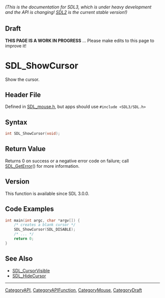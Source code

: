 ###### (This is the documentation for SDL3, which is under heavy development and the API is changing! [SDL2](https://wiki.libsdl.org/SDL2/) is the current stable version!)

## Draft

**THIS PAGE IS A WORK IN PROGRESS** ... Please make edits to this page to improve it!
# SDL_ShowCursor

Show the cursor.

## Header File

Defined in [SDL_mouse.h](https://github.com/libsdl-org/SDL/blob/main/include/SDL3/SDL_mouse.h), but apps should use `#include <SDL3/SDL.h>`

## Syntax

```c
int SDL_ShowCursor(void);

```

## Return Value

Returns 0 on success or a negative error code on failure; call
[SDL_GetError](SDL_GetError)() for more information.

## Version

This function is available since SDL 3.0.0.

## Code Examples

```c++
int main(int argc, char *argv[]) {
    /* creates a blank cursor */
    SDL_ShowCursor(SDL_DISABLE);
    /* ... */
    return 0;
}
```

## See Also

* [SDL_CursorVisible](SDL_CursorVisible)
* [SDL_HideCursor](SDL_HideCursor)

----
[CategoryAPI](CategoryAPI), [CategoryAPIFunction](CategoryAPIFunction), [CategoryMouse](CategoryMouse), [CategoryDraft](CategoryDraft)


